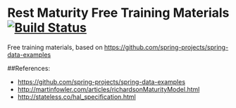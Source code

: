 # Rest Maturity Free Training Materials [![Build Status](https://travis-ci.org/piotrziemniak/academy-rest-maturity.svg?branch=develop)](https://travis-ci.org/piotrziemniak/academy-rest-maturity)
Free training materials, based on https://github.com/spring-projects/spring-data-examples

##References:
* https://github.com/spring-projects/spring-data-examples
* http://martinfowler.com/articles/richardsonMaturityModel.html
* http://stateless.co/hal_specification.html

